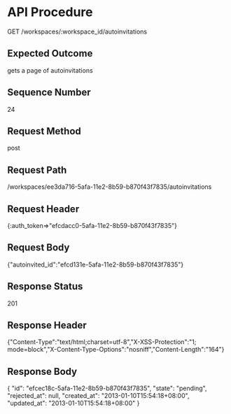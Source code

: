 # API Procedure
GET /workspaces/:workspace_id/autoinvitations
## Expected Outcome
gets a page of autoinvitations
## Sequence Number
24
## Request Method
post
## Request Path
/workspaces/ee3da716-5afa-11e2-8b59-b870f43f7835/autoinvitations
## Request Header
{:auth_token=>"efcdacc0-5afa-11e2-8b59-b870f43f7835"}
## Request Body
{"autoinvited_id":"efcd131e-5afa-11e2-8b59-b870f43f7835"}

## Response Status
201
## Response Header
{"Content-Type":"text/html;charset=utf-8","X-XSS-Protection":"1; mode=block","X-Content-Type-Options":"nosniff","Content-Length":"164"}

## Response Body
{
  "id": "efcec18c-5afa-11e2-8b59-b870f43f7835",
  "state": "pending",
  "rejected_at": null,
  "created_at": "2013-01-10T15:54:18+08:00",
  "updated_at": "2013-01-10T15:54:18+08:00"
}
